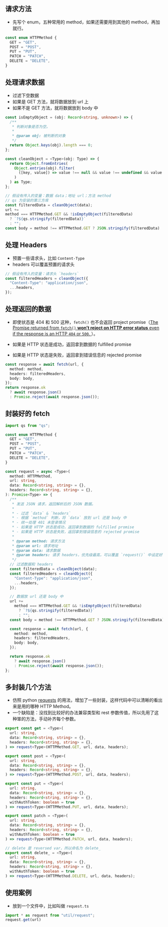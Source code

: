 ## 请求方法

- 先写个 enum，五种常用的 method，如果还需要用到其他的 method，再加就行。

```ts
const enum HTTPMethod {
  GET = "GET",
  POST = "POST",
  PUT = "PUT",
  PATCH = "PATCH",
  DELETE = "DELETE",
}
```

## 处理请求数据

- 过滤下空数据
- 如果是 GET 方法，就将数据放到 url 上
- 如果不是 GET 方法，就将数据放到 body 中

```ts
const isEmptyObject = (obj: Record<string, unknown>) => {
  /**
   * 判断对象是否为空。
   *
   * @param obj: 被判断的对象
   */
  return Object.keys(obj).length === 0;
};

const cleanObject = <Type>(obj: Type) => {
  return Object.fromEntries(
    Object.entries(obj).filter(
      ([key, value]) => value !== null && value !== undefined && value !== ""
    )
  ) as Type;
};

// 假设有传入的变量：数据 data；地址 url；方法 method
// qs 为安装的第三方库
const filteredData = cleanObject(data);
url +=
method === HTTPMethod.GET && !isEmptyObject(filteredData)
  ? `?${qs.stringify(filteredData)}`
  : "";
const body = method !== HTTPMethod.GET ? JSON.stringify(filteredData) : null;
```

## 处理 Headers

- 预置一些请求头，比如 `Content-Type`
- headers 可以覆盖预置的请求头

```ts
// 假设有传入的变量：请求头 `headers`
const filteredHeaders = cleanObject({
  "Content-Type": "application/json",
  ...headers,
});
```

## 处理返回的数据

- 即使状态是 404 和 500 这种，`fetch()` 也不会返回 project promise（[The Promise returned from `fetch()` **won’t reject on HTTP error status** even if the response is an HTTP `404` or `500`. ](https://developer.mozilla.org/en-US/docs/Web/API/Fetch_API#differences_from_jquery)）。

- 如果是 HTTP 状态是成功，返回拿到数据的 fulfilled promise
- 如果是 HTTP 状态是失败，返回拿到错误信息的 rejected promise

```ts
const response = await fetch(url, {
  method: method,
  headers: filteredHeaders,
  body: body,
});
return response.ok
  ? await response.json()
  : Promise.reject(await response.json());
```

## 封装好的 fetch

```ts
import qs from "qs";

const enum HTTPMethod {
  GET = "GET",
  POST = "POST",
  PUT = "PUT",
  PATCH = "PATCH",
  DELETE = "DELETE",
}

const request = async <Type>(
  method: HTTPMethod,
  url: string,
  data: Record<string, string> = {},
  headers: Record<string, string> = {},
): Promise<Type> => {
  /**
   * 发送 JSON 请求，返回解析后的 JSON 数据。
   *
   * - 过滤 `data` & `headers`
   * - 根据 `method` 判断，将 `data` 放到 url 还是 body 中
   * - 统一处理 401 未登录情况
   * - 如果是 HTTP 状态是成功，返回拿到数据的 fulfilled promise
   * - 如果是 HTTP 状态是失败，返回拿到错误信息的 rejected promise
   *
   * @param method: 请求方法
   * @param url: 请求地址
   * @param data: 请求数据
   * @param headers: 请求 headers，优先级最高，可以覆盖 `request()` 中设定好的 headers
   */
  // 过滤数据和 headers
  const filteredData = cleanObject(data);
  const filteredHeaders = cleanObject({
    "Content-Type": "application/json",
    ...headers,
  });

  // 数据放 url 还是 body 中
  url +=
    method === HTTPMethod.GET && !isEmptyObject(filteredData)
      ? `?${qs.stringify(filteredData)}`
      : "";
  const body = method !== HTTPMethod.GET ? JSON.stringify(filteredData) : null;

  const response = await fetch(url, {
    method: method,
    headers: filteredHeaders,
    body: body,
  });

  return response.ok
    ? await response.json()
    : Promise.reject(await response.json());
};
```

## 多封装几个方法

- 仿照 python [requests](https://docs.python-requests.org/en/latest/) 的用法，增加了一些封装，这样代码中可以清晰的看出来是用的哪种 HTTP Method。
- 一个缺陷是：没找到比较好的办法兼容类型和 rest 参数传值，所以先用了这种笨的方法，手动补齐每个参数。

```ts
export const get = <Type>(
  url: string,
  data: Record<string, string> = {},
  headers: Record<string, string> = {},
) => request<Type>(HTTPMethod.GET, url, data, headers);

export const post = <Type>(
  url: string,
  data: Record<string, string> = {},
  headers: Record<string, string> = {},
) => request<Type>(HTTPMethod.POST, url, data, headers);

export const put = <Type>(
  url: string,
  data: Record<string, string> = {},
  headers: Record<string, string> = {},
  withAuthToken: boolean = true
) => request<Type>(HTTPMethod.PUT, url, data, headers);

export const patch = <Type>(
  url: string,
  data: Record<string, string> = {},
  headers: Record<string, string> = {},
  withAuthToken: boolean = true
) => request<Type>(HTTPMethod.PATCH, url, data, headers);

// delete 是 reversed var，所以命名为 delete_
export const delete_ = <Type>(
  url: string,
  data: Record<string, string> = {},
  headers: Record<string, string> = {},
  withAuthToken: boolean = true
) => request<Type>(HTTPMethod.DELETE, url, data, headers);
```

## 使用案例

- 放到一个文件中，比如叫做 `request.ts`

```ts
import * as request from "util/request";
request.get(url)
```

